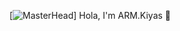 [![MasterHead](<img width="100%" height="auto" src="https://theninehertz.com/wp-content/uploads/2020/06/full-stack-development.gif" height="175px"/>)]
Hola, I'm ARM.Kiyas 👋

